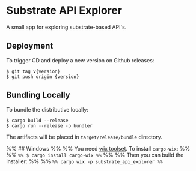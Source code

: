 Substrate API Explorer
======================

A small app for exploring substrate-based API's.




## Deployment


To trigger CD and deploy a new version on Github releases:

```
$ git tag v{version}
$ git push origin {version}
```




## Bundling Locally

To bundle the distributive locally:

```
$ cargo build --release
$ cargo run --release -p bundler
```

The artifacts will be placed in `target/release/bundle` directory.


%% ## Windows
%%
%% You need [wix toolset](http://wixtoolset.org/). To install `cargo-wix`:
%%
%% ```
%% $ cargo install cargo-wix
%% ```
%%
%% Then you can build the installer:
%%
%% ```
%% cargo wix -p substrate_api_explorer
%% ```
